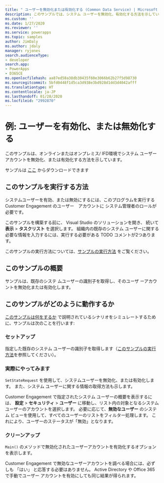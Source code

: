 ```yaml
---
title: " ユーザーを無効化または有効化する (Common Data Service) | Microsoft Docs"
description: このサンプルでは、システム ユーザーを無効化、有効化する方法を示しています。
ms.custom: ''
ms.date: 1/27/2020
ms.reviewer: ''
ms.service: powerapps
ms.topic: samples
author: JimDaly
ms.author: jdaly
manager: ryjones
search.audienceType:
- developer
search.app:
- PowerApps
- D365CE
ms.openlocfilehash: aa87ed58a38db30435f60e3066b62b27f5d98730
ms.sourcegitcommit: 5bfd0448f1d5ca3d938e3bd928d1dd3d4042afff
ms.translationtype: HT
ms.contentlocale: ja-JP
ms.lasthandoff: 01/28/2020
ms.locfileid: "2992870"
---
```

# <a name="sample-disable-or-enable-a-user"></a>例: ユーザーを有効化、または無効化する

このサンプルは、オンラインまたはオンプレミス/ IFD環境でシステム ユーザー アカウントを無効化、または有効化する方法を示しています。

サンプルは [ここ](https://github.com/microsoft/PowerApps-Samples/tree/master/cds/orgsvc/C%23/DisableOrEnableUser) からダウンロードできます

## <a name="how-to-run-this-sample"></a>このサンプルを実行する方法

システムユーザーを有効、または無効にするには、このプログラムを実行する Customer Engagement のユーザー　アカウントに システム管理者のロールが必要です。

このサンプルを構築する前に、 Visual Studio のソリューションを開き、 続いて **表示** > **タスクリスト** を選択します。 組織内の既存のシステム ユーザーに関する必要な情報を入力するには、実行する必要がある TODO コメントが2つあります。

このサンプルの実行方法については、[サンプルの実行方法](https://github.com/microsoft/PowerApps-Samples/blob/master/cds/README.md) をご覧ください。

## <a name="what-this-sample-does"></a>このサンプルの概要

サンプルは、既存のシステ ムユーザーの識別子を取得し、そのユーザ ーアカウントを無効化または有効化します。

## <a name="how-this-sample-works"></a>このサンプルがどのように動作するか

[このサンプルは何をするか](#what-this-sample-does) で説明されているシナリオをシミュレートするために、サンプルは次のことを行います:

### <a name="setup"></a>セットアップ

指定した既存のシステム ユーザーの識別子を取得します（[このサンプルの実行方法](#how-to-run-this-sample)を参照してください）。

### <a name="demonstrate"></a>実際にやってみます

`SetStateRequest` を使用して、システムユーザーを無効化、または有効化します。 また、システム ユーザーに関する情報の取得方法も示します。

Customer Engagement で指定されたシステム ユーザーの概要を表示するには、 **設定** > **セキュリティ** > **ユーザー** に移動し、リスト内の対象となるシステム ユーザーのアカウントを選択します。 必要に応じて、**無効なユーザー** のシステム ビューを使用して、すべてのユーザーのリストをフィルター処理します。 これにより、ユーザーのステータスが「無効」となります。

### <a name="clean-up"></a>クリーンアップ

`Main()` のメソッドで無効化されたユーザーアカウントを有効化するオプションを表示します。

Customer Engagement で無効なユーザーアカウントを調べる場合には、必ずしも 「はい」 と応答する必要はありません。 Active Directory や Office 365 で手動でユーザー アカウントを有効にしても同じ結果が得られます。